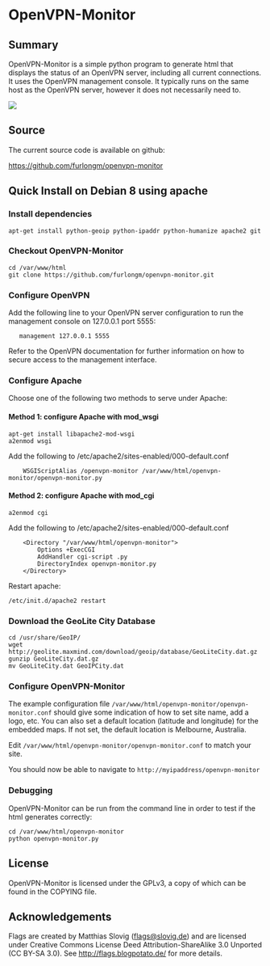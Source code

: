 # OpenVPN-Monitor


## Summary

OpenVPN-Monitor is a simple python program to generate html that displays the
status of an OpenVPN server, including all current connections. It uses the
OpenVPN management console. It typically runs on the same host as the OpenVPN
server, however it does not necessarily need to.

[![](https://raw.githubusercontent.com/furlongm/openvpn-monitor/gh-pages/screenshots/openvpn-monitor.png)](https://raw.githubusercontent.com/furlongm/openvpn-monitor/gh-pages/screenshots/openvpn-monitor.png)


## Source

The current source code is available on github:

https://github.com/furlongm/openvpn-monitor


## Quick Install on Debian 8 using apache

### Install dependencies

```shell
apt-get install python-geoip python-ipaddr python-humanize apache2 git
```

### Checkout OpenVPN-Monitor

```shell
cd /var/www/html
git clone https://github.com/furlongm/openvpn-monitor.git
```

### Configure OpenVPN

Add the following line to your OpenVPN server configuration to run the
management console on 127.0.0.1 port 5555:


```
   management 127.0.0.1 5555
```

Refer to the OpenVPN documentation for further information on how to secure
access to the management interface.

### Configure Apache

Choose one of the following two methods to serve under Apache:

#### Method 1: configure Apache with mod_wsgi

```shell
apt-get install libapache2-mod-wsgi
a2enmod wsgi
```

Add the following to /etc/apache2/sites-enabled/000-default.conf

```
    WSGIScriptAlias /openvpn-monitor /var/www/html/openvpn-monitor/openvpn-monitor.py

```

#### Method 2: configure Apache with mod_cgi

```shell
a2enmod cgi
```

Add the following to /etc/apache2/sites-enabled/000-default.conf

```
    <Directory "/var/www/html/openvpn-monitor">
        Options +ExecCGI
        AddHandler cgi-script .py
        DirectoryIndex openvpn-monitor.py
    </Directory>
```

Restart apache:

```shell
/etc/init.d/apache2 restart
```

### Download the GeoLite City Database

```shell
cd /usr/share/GeoIP/
wget http://geolite.maxmind.com/download/geoip/database/GeoLiteCity.dat.gz
gunzip GeoLiteCity.dat.gz
mv GeoLiteCity.dat GeoIPCity.dat
```

### Configure OpenVPN-Monitor

The example configuration file `/var/www/html/openvpn-monitor/openvpn-monitor.conf`
should give some indication of how to set site name, add a logo, etc. You can
also set a default location (latitude and longitude) for the embedded maps.
If not set, the default location is Melbourne, Australia.

Edit `/var/www/html/openvpn-monitor/openvpn-monitor.conf` to match your site.

You should now be able to navigate to `http://myipaddress/openvpn-monitor`

### Debugging

OpenVPN-Monitor can be run from the command line in order to test if the html
generates correctly:

```shell
cd /var/www/html/openvpn-monitor
python openvpn-monitor.py
```

## License

OpenVPN-Monitor is licensed under the GPLv3, a copy of which can be found in
the COPYING file.


## Acknowledgements

Flags are created by Matthias Slovig (flags@slovig.de) and are licensed under
Creative Commons License Deed Attribution-ShareAlike 3.0 Unported
(CC BY-SA 3.0). See http://flags.blogpotato.de/ for more details.
